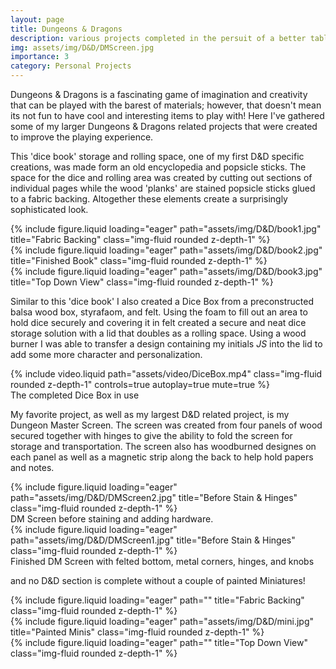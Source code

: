 ```yaml
---
layout: page
title: Dungeons & Dragons
description: various projects completed in the persuit of a better tabletop experience!
img: assets/img/D&D/DMScreen.jpg
importance: 3
category: Personal Projects
---
```


Dungeons & Dragons is a fascinating game of imagination and creativity that can be played with the barest of materials; however, that doesn't mean its not fun to have cool and interesting items to play with! Here I've gathered some of my larger Dungeons & Dragons related projects that were created to improve the playing experience.




This 'dice book' storage and rolling space, one of my first D&D specific creations, was made form an old encyclopedia and popsicle sticks. The space for the dice and rolling area was created by cutting out sections of individual pages while the wood 'planks' are stained popsicle sticks glued to a fabric backing. Altogether these elements create a surprisingly sophisticated look.

<div class="row">
    <div class="col-sm mt-3 mt-md-0">
        {% include figure.liquid loading="eager" path="assets/img/D&D/book1.jpg" title="Fabric Backing" class="img-fluid rounded z-depth-1" %}
    </div>
    <div class="col-sm mt-3 mt-md-0">
        {% include figure.liquid loading="eager" path="assets/img/D&D/book2.jpg" title="Finished Book" class="img-fluid rounded z-depth-1" %}
    </div>
    <div class="col-sm mt-3 mt-md-0">
        {% include figure.liquid loading="eager" path="assets/img/D&D/book3.jpg" title="Top Down View" class="img-fluid rounded z-depth-1" %}
    </div>
</div>

Similar to this 'dice book' I also created a Dice Box from a preconstructed balsa wood box, styrafaom, and felt. Using the foam to fill out an area to hold dice securely and covering it in felt created a secure and neat dice storage solution with a lid that doubles as a rolling space. Using a wood burner I was able to transfer a design containing my initials _JS_ into the lid to add some more character and personalization.


<div class="row mt-3">
    <div class="col-sm mt-3 mt-md-0">
        {% include video.liquid path="assets/video/DiceBox.mp4" class="img-fluid rounded z-depth-1" controls=true autoplay=true mute=true %}
    </div>
</div>
<div class="caption">
    The completed Dice Box in use
</div>


My favorite project, as well as my largest D&D related project, is my Dungeon Master Screen. The screen was created from four panels of wood secured together with hinges to give the ability to fold the screen for storage and transportation. The screen also has woodburned designes on each panel as well as a magnetic strip along the back to help hold papers and notes.

<div class="row">
   <div class="col-sm mt-3 mt-md-0">
       {% include figure.liquid loading="eager" path="assets/img/D&D/DMScreen2.jpg" title="Before Stain & Hinges" class="img-fluid rounded z-depth-1" %}
   </div>
</div>
<div class="caption">
   DM Screen before staining and adding hardware.
</div>

<div class="row">
   <div class="col-sm mt-3 mt-md-0">
       {% include figure.liquid loading="eager" path="assets/img/D&D/DMScreen1.jpg" title="Before Stain & Hinges" class="img-fluid rounded z-depth-1" %}
   </div>
</div>
<div class="caption">
    Finished DM Screen with felted bottom, metal corners, hinges, and knobs
</div>


and no D&D section is complete without a couple of painted Miniatures!

<div class="row">

<div class="row">
    <div class="col-sm mt-3 mt-md-0">
        {% include figure.liquid loading="eager" path="" title="Fabric Backing" class="img-fluid rounded z-depth-1" %}
    </div>
    <div class="col-sm mt-3 mt-md-0">
        {% include figure.liquid loading="eager" path="assets/img/D&D/mini.jpg" title="Painted Minis" class="img-fluid rounded z-depth-1" %}
    </div>
    <div class="col-sm mt-3 mt-md-0">
        {% include figure.liquid loading="eager" path="" title="Top Down View" class="img-fluid rounded z-depth-1" %}
    </div>
</div>
